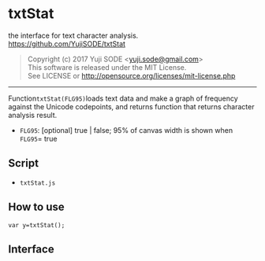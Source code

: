 # txtStat
the interface for text character analysis.
https://github.com/YujiSODE/txtStat

>Copyright (c) 2017 Yuji SODE \<yuji.sode@gmail.com\>  
>This software is released under the MIT License.  
>See LICENSE or http://opensource.org/licenses/mit-license.php
______

Function`txtStat(FLG95)`loads text data and make a graph of frequency against the Unicode codepoints,
and returns function that returns character analysis result.

* `FLG95`: [optional] true | false; 95% of canvas width is shown when `FLG95`= true

## Script
* `txtStat.js`
## How to use
`var y=txtStat();`
## Interface
